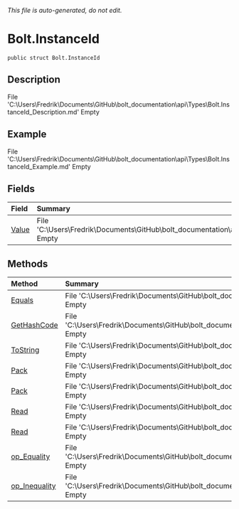 *This file is auto-generated, do not edit.*

# Bolt.InstanceId
`public struct Bolt.InstanceId`
## Description
File 'C:\Users\Fredrik\Documents\GitHub\bolt_documentation\api\Types\Bolt.InstanceId_Description.md' Empty
## Example
File 'C:\Users\Fredrik\Documents\GitHub\bolt_documentation\api\Types\Bolt.InstanceId_Example.md' Empty
## Fields
| Field | Summary |
|:-----|:--------|
|[Value](Bolt.InstanceId/F/Value.md)|File 'C:\Users\Fredrik\Documents\GitHub\bolt_documentation\api\Types\Bolt.InstanceId\F\Value_Summary.md' Empty|
## Methods
| Method | Summary |
|:-----|:--------|
|[Equals](Bolt.InstanceId/M/Equals.md)|File 'C:\Users\Fredrik\Documents\GitHub\bolt_documentation\api\Types\Bolt.InstanceId\M\Equals_Summary.md' Empty|
|[GetHashCode](Bolt.InstanceId/M/GetHashCode.md)|File 'C:\Users\Fredrik\Documents\GitHub\bolt_documentation\api\Types\Bolt.InstanceId\M\GetHashCode_Summary.md' Empty|
|[ToString](Bolt.InstanceId/M/ToString.md)|File 'C:\Users\Fredrik\Documents\GitHub\bolt_documentation\api\Types\Bolt.InstanceId\M\ToString_Summary.md' Empty|
|[Pack](Bolt.InstanceId/M/Pack.md)|File 'C:\Users\Fredrik\Documents\GitHub\bolt_documentation\api\Types\Bolt.InstanceId\M\Pack_Summary.md' Empty|
|[Pack](Bolt.InstanceId/M/Pack.md)|File 'C:\Users\Fredrik\Documents\GitHub\bolt_documentation\api\Types\Bolt.InstanceId\M\Pack_Summary.md' Empty|
|[Read](Bolt.InstanceId/M/Read.md)|File 'C:\Users\Fredrik\Documents\GitHub\bolt_documentation\api\Types\Bolt.InstanceId\M\Read_Summary.md' Empty|
|[Read](Bolt.InstanceId/M/Read.md)|File 'C:\Users\Fredrik\Documents\GitHub\bolt_documentation\api\Types\Bolt.InstanceId\M\Read_Summary.md' Empty|
|[op_Equality](Bolt.InstanceId/M/op_Equality.md)|File 'C:\Users\Fredrik\Documents\GitHub\bolt_documentation\api\Types\Bolt.InstanceId\M\op_Equality_Summary.md' Empty|
|[op_Inequality](Bolt.InstanceId/M/op_Inequality.md)|File 'C:\Users\Fredrik\Documents\GitHub\bolt_documentation\api\Types\Bolt.InstanceId\M\op_Inequality_Summary.md' Empty|
